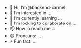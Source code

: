 - 👋 Hi, I’m @backend-carmel
- 👀 I’m interested in ...
- 🌱 I’m currently learning ...
- 💞️ I’m looking to collaborate on ...
- 📫 How to reach me ...
- 😄 Pronouns: ...
- ⚡ Fun fact: ...

<!---
backend-carmel/backend-carmel is a ✨ special ✨ repository because its `README.md` (this file) appears on your GitHub profile.
You can click the Preview link to take a look at your changes.
--->
